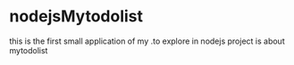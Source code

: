 # nodejsMytodolist
this is the first small application of my .to explore  in nodejs  project is about mytodolist
